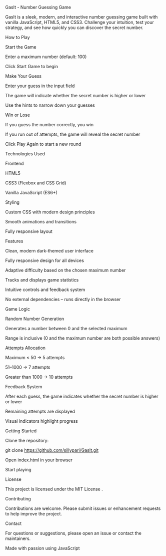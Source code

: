 GasIt - Number Guessing Game

GasIt is a sleek, modern, and interactive number guessing game built with vanilla JavaScript, HTML5, and CSS3.
Challenge your intuition, test your strategy, and see how quickly you can discover the secret number.

How to Play

Start the Game

Enter a maximum number (default: 100)

Click Start Game to begin

Make Your Guess

Enter your guess in the input field

The game will indicate whether the secret number is higher or lower

Use the hints to narrow down your guesses

Win or Lose

If you guess the number correctly, you win

If you run out of attempts, the game will reveal the secret number

Click Play Again to start a new round

Technologies Used

Frontend

HTML5

CSS3 (Flexbox and CSS Grid)

Vanilla JavaScript (ES6+)

Styling

Custom CSS with modern design principles

Smooth animations and transitions

Fully responsive layout

Features

Clean, modern dark-themed user interface

Fully responsive design for all devices

Adaptive difficulty based on the chosen maximum number

Tracks and displays game statistics

Intuitive controls and feedback system

No external dependencies – runs directly in the browser

Game Logic

Random Number Generation

Generates a number between 0 and the selected maximum

Range is inclusive (0 and the maximum number are both possible answers)

Attempts Allocation

Maximum ≤ 50 → 5 attempts

51–1000 → 7 attempts

Greater than 1000 → 10 attempts

Feedback System

After each guess, the game indicates whether the secret number is higher or lower

Remaining attempts are displayed

Visual indicators highlight progress

Getting Started

Clone the repository:

git clone https://github.com/sillypari/GasIt.git


Open index.html in your browser

Start playing

License

This project is licensed under the MIT License
.

Contributing

Contributions are welcome.
Please submit issues or enhancement requests to help improve the project.

Contact

For questions or suggestions, please open an issue or contact the maintainers.

Made with passion using JavaScript
